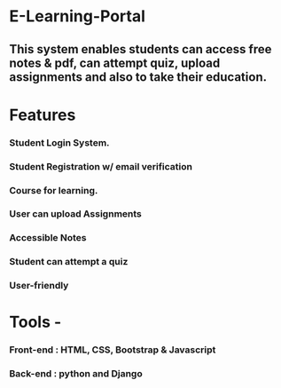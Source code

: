 # E-Learning-Portal
## This system enables students can access free notes & pdf, can attempt quiz, upload assignments and also to take their education.  

# Features
### Student Login System.
### Student Registration w/ email verification
### Course for learning.
### User can upload Assignments
### Accessible Notes
### Student can attempt a quiz
### User-friendly

# Tools - 

### Front-end : HTML, CSS, Bootstrap & Javascript
### Back-end : python and Django
